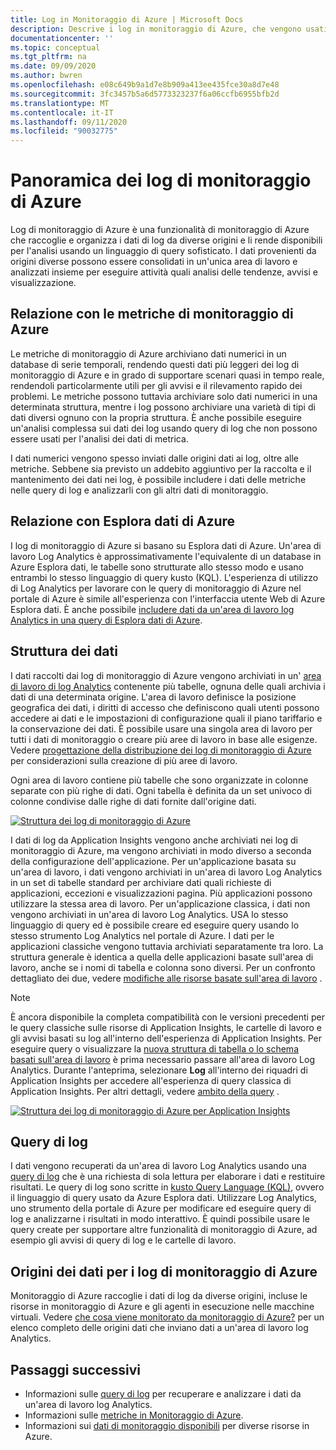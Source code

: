 ```yaml
---
title: Log in Monitoraggio di Azure | Microsoft Docs
description: Descrive i log in monitoraggio di Azure, che vengono usati per l'analisi avanzata dei dati di monitoraggio.
documentationcenter: ''
ms.topic: conceptual
ms.tgt_pltfrm: na
ms.date: 09/09/2020
ms.author: bwren
ms.openlocfilehash: e08c649b9a1d7e8b909a413ee435fce30a8d7e48
ms.sourcegitcommit: 3fc3457b5a6d5773323237f6a06ccfb6955bfb2d
ms.translationtype: MT
ms.contentlocale: it-IT
ms.lasthandoff: 09/11/2020
ms.locfileid: "90032775"
---
```

# <a name="azure-monitor-logs-overview"></a>Panoramica dei log di monitoraggio di Azure
Log di monitoraggio di Azure è una funzionalità di monitoraggio di Azure che raccoglie e organizza i dati di log da diverse origini e li rende disponibili per l'analisi usando un linguaggio di query sofisticato. I dati provenienti da origini diverse possono essere consolidati in un'unica area di lavoro e analizzati insieme per eseguire attività quali analisi delle tendenze, avvisi e visualizzazione.

## <a name="relationship-to-azure-monitor-metrics"></a>Relazione con le metriche di monitoraggio di Azure
Le metriche di monitoraggio di Azure archiviano dati numerici in un database di serie temporali, rendendo questi dati più leggeri dei log di monitoraggio di Azure e in grado di supportare scenari quasi in tempo reale, rendendoli particolarmente utili per gli avvisi e il rilevamento rapido dei problemi. Le metriche possono tuttavia archiviare solo dati numerici in una determinata struttura, mentre i log possono archiviare una varietà di tipi di dati diversi ognuno con la propria struttura. È anche possibile eseguire un'analisi complessa sui dati dei log usando query di log che non possono essere usati per l'analisi dei dati di metrica.

I dati numerici vengono spesso inviati dalle origini dati ai log, oltre alle metriche. Sebbene sia previsto un addebito aggiuntivo per la raccolta e il mantenimento dei dati nei log, è possibile includere i dati delle metriche nelle query di log e analizzarli con gli altri dati di monitoraggio.

## <a name="relationship-to-azure-data-explorer"></a>Relazione con Esplora dati di Azure
I log di monitoraggio di Azure si basano su Esplora dati di Azure. Un'area di lavoro Log Analytics è approssimativamente l'equivalente di un database in Azure Esplora dati, le tabelle sono strutturate allo stesso modo e usano entrambi lo stesso linguaggio di query kusto (KQL). L'esperienza di utilizzo di Log Analytics per lavorare con le query di monitoraggio di Azure nel portale di Azure è simile all'esperienza con l'interfaccia utente Web di Azure Esplora dati. È anche possibile [includere dati da un'area di lavoro log Analytics in una query di Esplora dati di Azure](/azure/data-explorer/query-monitor-data). 


## <a name="structure-of-data"></a>Struttura dei dati
I dati raccolti dai log di monitoraggio di Azure vengono archiviati in un' [area di lavoro di log Analytics](./design-logs-deployment.md) contenente più tabelle, ognuna delle quali archivia i dati di una determinata origine. L'area di lavoro definisce la posizione geografica dei dati, i diritti di accesso che definiscono quali utenti possono accedere ai dati e le impostazioni di configurazione quali il piano tariffario e la conservazione dei dati. È possibile usare una singola area di lavoro per tutti i dati di monitoraggio o creare più aree di lavoro in base alle esigenze. Vedere [progettazione della distribuzione dei log di monitoraggio di Azure](design-logs-deployment.md) per considerazioni sulla creazione di più aree di lavoro.

Ogni area di lavoro contiene più tabelle che sono organizzate in colonne separate con più righe di dati. Ogni tabella è definita da un set univoco di colonne condivise dalle righe di dati fornite dall'origine dati. 

[![Struttura dei log di monitoraggio di Azure](media/data-platform-logs/logs-structure.png)](media/data-platform-logs/logs-structure.png#lightbox)


I dati di log da Application Insights vengono anche archiviati nei log di monitoraggio di Azure, ma vengono archiviati in modo diverso a seconda della configurazione dell'applicazione. Per un'applicazione basata su un'area di lavoro, i dati vengono archiviati in un'area di lavoro Log Analytics in un set di tabelle standard per archiviare dati quali richieste di applicazioni, eccezioni e visualizzazioni pagina. Più applicazioni possono utilizzare la stessa area di lavoro. Per un'applicazione classica, i dati non vengono archiviati in un'area di lavoro Log Analytics. USA lo stesso linguaggio di query ed è possibile creare ed eseguire query usando lo stesso strumento Log Analytics nel portale di Azure. I dati per le applicazioni classiche vengono tuttavia archiviati separatamente tra loro. La struttura generale è identica a quella delle applicazioni basate sull'area di lavoro, anche se i nomi di tabella e colonna sono diversi. Per un confronto dettagliato dei due, vedere [modifiche alle risorse basate sull'area di lavoro](../app/apm-tables.md) .


> [!NOTE]
> È ancora disponibile la completa compatibilità con le versioni precedenti per le query classiche sulle risorse di Application Insights, le cartelle di lavoro e gli avvisi basati su log all'interno dell'esperienza di Application Insights. Per eseguire query o visualizzare la [nuova struttura di tabella o lo schema basati sull'area di lavoro](../app/apm-tables.md) è prima necessario passare all'area di lavoro Log Analytics. Durante l'anteprima, selezionare **Log** all'interno dei riquadri di Application Insights per accedere all'esperienza di query classica di Application Insights. Per altri dettagli, vedere [ambito della query](../log-query/scope.md) .


[![Struttura dei log di monitoraggio di Azure per Application Insights](media/data-platform-logs/logs-structure-ai.png)](media/data-platform-logs/logs-structure-ai.png#lightbox)

## <a name="log-queries"></a>Query di log
I dati vengono recuperati da un'area di lavoro Log Analytics usando una [query di log](../log-query/log-query-overview.md) che è una richiesta di sola lettura per elaborare i dati e restituire risultati. Le query di log sono scritte in [kusto Query Language (KQL)](/azure/data-explorer/kusto/query/), ovvero il linguaggio di query usato da Azure Esplora dati. Utilizzare Log Analytics, uno strumento della portale di Azure per modificare ed eseguire query di log e analizzarne i risultati in modo interattivo. È quindi possibile usare le query create per supportare altre funzionalità di monitoraggio di Azure, ad esempio gli avvisi di query di log e le cartelle di lavoro.


## <a name="sources-of-data-for-azure-monitor-logs"></a>Origini dei dati per i log di monitoraggio di Azure
Monitoraggio di Azure raccoglie i dati di log da diverse origini, incluse le risorse in monitoraggio di Azure e gli agenti in esecuzione nelle macchine virtuali. Vedere [che cosa viene monitorato da monitoraggio di Azure?](../monitor-reference.md) per un elenco completo delle origini dati che inviano dati a un'area di lavoro log Analytics.



## <a name="next-steps"></a>Passaggi successivi

- Informazioni sulle [query di log](../log-query/log-query-overview.md) per recuperare e analizzare i dati da un'area di lavoro log Analytics.
- Informazioni sulle [metriche in Monitoraggio di Azure](data-platform-metrics.md).
- Informazioni sui [dati di monitoraggio disponibili](data-sources.md) per diverse risorse in Azure.

